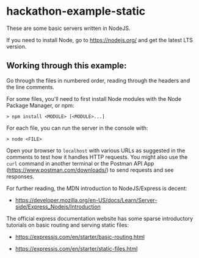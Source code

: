 # hackathon-example-static

These are some basic servers written in NodeJS.


If you need to install Node, go to https://nodejs.org/ and get the latest LTS version.
## Working through this example:


Go through the files in numbered order, reading through the headers and the line comments. 

For some files, you'll need to first install Node modules with the Node Package Manager, or npm:

`> npm install <MODULE> [<MODULE>...]`

For each file, you can run the server in the console with:

`> node <FILE>`

Open your browser to `localhost` with various URLs as suggested in the comments to test how it handles HTTP requests. You might also use the `curl` command in another terminal or the Postman API App (https://www.postman.com/downloads/) to send requests and see responses.

For further reading, the MDN introduction to NodeJS/Express is decent: 

- https://developer.mozilla.org/en-US/docs/Learn/Server-side/Express_Nodejs/Introduction

The official express documentation website has some sparse introductory tutorials on basic routing and serving static files:

- https://expressjs.com/en/starter/basic-routing.html

- https://expressjs.com/en/starter/static-files.html



